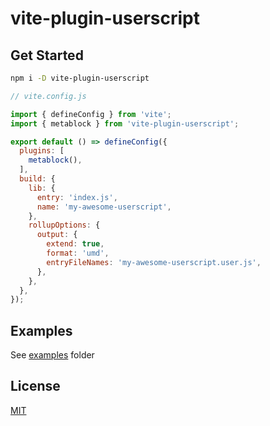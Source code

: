# vite-plugin-userscript

## Get Started

```sh
npm i -D vite-plugin-userscript
```

```js
// vite.config.js

import { defineConfig } from 'vite';
import { metablock } from 'vite-plugin-userscript';

export default () => defineConfig({
  plugins: [
    metablock(),
  ],
  build: {
    lib: {
      entry: 'index.js',
      name: 'my-awesome-userscript',
    },
    rollupOptions: {
      output: {
        extend: true,
        format: 'umd',
        entryFileNames: 'my-awesome-userscript.user.js',
      },
    },
  },
});
```

## Examples

See [examples](https://github.com/FlandreDaisuki/vite-plugin-userscript/tree/master/examples) folder

## License

[MIT](LICENSE)
